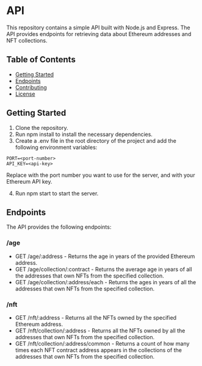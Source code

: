 # API

This repository contains a simple API built with Node.js and Express. The API provides endpoints for retrieving data about Ethereum addresses and NFT collections.

## Table of Contents

- [Getting Started](#getting-started)
- [Endpoints](#endpoints)
- [Contributing](#contributing)
- [License](#license)

## Getting Started

1. Clone the repository.
2. Run npm install to install the necessary dependencies.
3. Create a .env file in the root directory of the project and add the following environment variables:

```env
PORT=<port-number>
API_KEY=<api-key>
```

Replace <port-number> with the port number you want to use for the server, and <api-key> with your Ethereum API key.

4. Run npm start to start the server.

## Endpoints

The API provides the following endpoints:

### /age

- GET /age/:address - Returns the age in years of the provided Ethereum address.
- GET /age/collection/:contract - Returns the average age in years of all the addresses that own NFTs from the specified collection.
- GET /age/collection/:address/each - Returns the ages in years of all the addresses that own NFTs from the specified collection.

### /nft

- GET /nft/:address - Returns all the NFTs owned by the specified Ethereum address.
- GET /nft/collection/:address - Returns all the NFTs owned by all the addresses that own NFTs from the specified collection.
- GET /nft/collection/:address/common - Returns a count of how many times each NFT contract address appears in the collections of the addresses that own NFTs from the specified collection.
